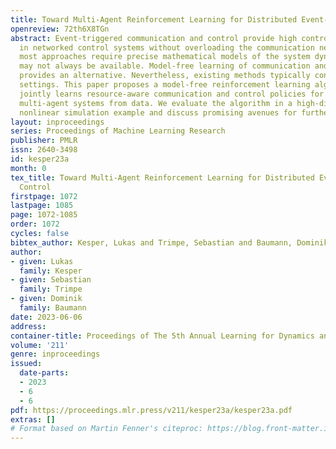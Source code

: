 ```yaml
---
title: Toward Multi-Agent Reinforcement Learning for Distributed Event-Triggered Control
openreview: 72th6X8TGn
abstract: Event-triggered communication and control provide high control performance
  in networked control systems without overloading the communication network. However,
  most approaches require precise mathematical models of the system dynamics, which
  may not always be available. Model-free learning of communication and control policies
  provides an alternative. Nevertheless, existing methods typically consider single-agent
  settings. This paper proposes a model-free reinforcement learning algorithm that
  jointly learns resource-aware communication and control policies for distributed
  multi-agent systems from data. We evaluate the algorithm in a high-dimensional and
  nonlinear simulation example and discuss promising avenues for further research.
layout: inproceedings
series: Proceedings of Machine Learning Research
publisher: PMLR
issn: 2640-3498
id: kesper23a
month: 0
tex_title: Toward Multi-Agent Reinforcement Learning for Distributed Event-Triggered
  Control
firstpage: 1072
lastpage: 1085
page: 1072-1085
order: 1072
cycles: false
bibtex_author: Kesper, Lukas and Trimpe, Sebastian and Baumann, Dominik
author:
- given: Lukas
  family: Kesper
- given: Sebastian
  family: Trimpe
- given: Dominik
  family: Baumann
date: 2023-06-06
address:
container-title: Proceedings of The 5th Annual Learning for Dynamics and Control Conference
volume: '211'
genre: inproceedings
issued:
  date-parts:
  - 2023
  - 6
  - 6
pdf: https://proceedings.mlr.press/v211/kesper23a/kesper23a.pdf
extras: []
# Format based on Martin Fenner's citeproc: https://blog.front-matter.io/posts/citeproc-yaml-for-bibliographies/
---
```

